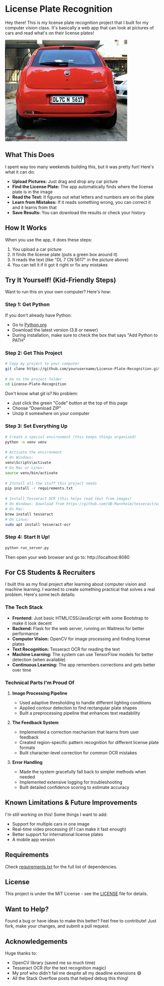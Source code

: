 # License Plate Recognition

Hey there! This is my license plate recognition project that I built for my computer vision class. It's basically a web app that can look at pictures of cars and read what's on their license plates!

![License Plate Recognition Demo](docs/license_plate_demo.jpg)

## What This Does

I spent way too many weekends building this, but it was pretty fun! Here's what it can do:

- **Upload Pictures:** Just drag and drop any car picture
- **Find the License Plate:** The app automatically finds where the license plate is in the image
- **Read the Text:** It figures out what letters and numbers are on the plate
- **Learn from Mistakes:** If it reads something wrong, you can correct it and it learns from that
- **Save Results:** You can download the results or check your history

## How It Works

When you use the app, it does these steps:

1. You upload a car picture
2. It finds the license plate (puts a green box around it)
3. It reads the text (like "DL 7 CN 5617" in the picture above)
4. You can tell it if it got it right or fix any mistakes

## Try It Yourself! (Kid-Friendly Steps)

Want to run this on your own computer? Here's how:

### Step 1: Get Python

If you don't already have Python:
- Go to [Python.org](https://www.python.org/downloads/)
- Download the latest version (3.8 or newer)
- During installation, make sure to check the box that says "Add Python to PATH"

### Step 2: Get This Project

```bash
# Copy my project to your computer
git clone https://github.com/yourusername/License-Plate-Recognition.git

# Go to the project folder
cd License-Plate-Recognition
```

Don't know what git is? No problem:
- Just click the green "Code" button at the top of this page
- Choose "Download ZIP"
- Unzip it somewhere on your computer

### Step 3: Set Everything Up

```bash
# Create a special environment (this keeps things organized)
python -m venv venv

# Activate the environment
# On Windows:
venv\Scripts\activate
# On Mac or Linux:
source venv/bin/activate

# Install all the stuff this project needs
pip install -r requirements.txt

# Install Tesseract OCR (this helps read text from images)
# On Windows: Download from https://github.com/UB-Mannheim/tesseract/wiki
# On Mac:
brew install tesseract
# On Linux:
sudo apt install tesseract-ocr
```

### Step 4: Start It Up!

```bash
python run_server.py
```

Then open your web browser and go to: http://localhost:8080

## For CS Students & Recruiters

I built this as my final project after learning about computer vision and machine learning. I wanted to create something practical that solves a real problem. Here's some tech details:

### The Tech Stack

- **Frontend:** Just basic HTML/CSS/JavaScript with some Bootstrap to make it look decent
- **Backend:** Flask for the web server, running on Waitress for better performance
- **Computer Vision:** OpenCV for image processing and finding license plates
- **Text Recognition:** Tesseract OCR for reading the text
- **Machine Learning:** The system can use TensorFlow models for better detection (when available)
- **Continuous Learning:** The app remembers corrections and gets better over time

### Technical Parts I'm Proud Of

1. **Image Processing Pipeline**
   - Used adaptive thresholding to handle different lighting conditions
   - Applied contour detection to find rectangular plate shapes
   - Built a preprocessing pipeline that enhances text readability

2. **The Feedback System**
   - Implemented a correction mechanism that learns from user feedback
   - Created region-specific pattern recognition for different license plate formats
   - Built character-level correction for common OCR mistakes

3. **Error Handling**
   - Made the system gracefully fall back to simpler methods when needed
   - Implemented extensive logging for troubleshooting
   - Built detailed confidence scoring to estimate accuracy

## Known Limitations & Future Improvements

I'm still working on this! Some things I want to add:

- Support for multiple cars in one image
- Real-time video processing (if I can make it fast enough)
- Better support for international license plates
- A mobile app version

## Requirements

Check [requirements.txt](requirements.txt) for the full list of dependencies.

## License

This project is under the MIT License - see the [LICENSE](LICENSE) file for details.

## Want to Help?

Found a bug or have ideas to make this better? Feel free to contribute! Just fork, make your changes, and submit a pull request.

## Acknowledgements

Huge thanks to:
- OpenCV library (saved me so much time)
- Tesseract OCR (for the text recognition magic)
- My prof who didn't fail me despite all my deadline extensions 😅
- All the Stack Overflow posts that helped debug this thing!

